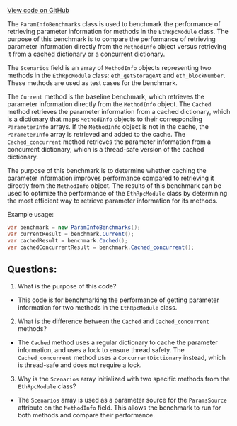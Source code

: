 [View code on GitHub](https://github.com/NethermindEth/nethermind/src/Nethermind/Nethermind.JsonRpc.Benchmark/ParamInfoBenchmarks.cs)

The `ParamInfoBenchmarks` class is used to benchmark the performance of retrieving parameter information for methods in the `EthRpcModule` class. The purpose of this benchmark is to compare the performance of retrieving parameter information directly from the `MethodInfo` object versus retrieving it from a cached dictionary or a concurrent dictionary.

The `Scenarios` field is an array of `MethodInfo` objects representing two methods in the `EthRpcModule` class: `eth_getStorageAt` and `eth_blockNumber`. These methods are used as test cases for the benchmark.

The `Current` method is the baseline benchmark, which retrieves the parameter information directly from the `MethodInfo` object. The `Cached` method retrieves the parameter information from a cached dictionary, which is a dictionary that maps `MethodInfo` objects to their corresponding `ParameterInfo` arrays. If the `MethodInfo` object is not in the cache, the `ParameterInfo` array is retrieved and added to the cache. The `Cached_concurrent` method retrieves the parameter information from a concurrent dictionary, which is a thread-safe version of the cached dictionary.

The purpose of this benchmark is to determine whether caching the parameter information improves performance compared to retrieving it directly from the `MethodInfo` object. The results of this benchmark can be used to optimize the performance of the `EthRpcModule` class by determining the most efficient way to retrieve parameter information for its methods.

Example usage:

```csharp
var benchmark = new ParamInfoBenchmarks();
var currentResult = benchmark.Current();
var cachedResult = benchmark.Cached();
var cachedConcurrentResult = benchmark.Cached_concurrent();
```
## Questions: 
 1. What is the purpose of this code?
- This code is for benchmarking the performance of getting parameter information for two methods in the `EthRpcModule` class.

2. What is the difference between the `Cached` and `Cached_concurrent` methods?
- The `Cached` method uses a regular dictionary to cache the parameter information, and uses a lock to ensure thread safety. The `Cached_concurrent` method uses a `ConcurrentDictionary` instead, which is thread-safe and does not require a lock.

3. Why is the `Scenarios` array initialized with two specific methods from the `EthRpcModule` class?
- The `Scenarios` array is used as a parameter source for the `ParamsSource` attribute on the `MethodInfo` field. This allows the benchmark to run for both methods and compare their performance.